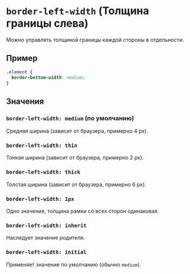 # `border-left-width` (Толщина границы слева)

Можно управлять толщиной границы каждой стороны в отдельности.

## Пример

```css
.element {
  border-bottom-width: medium;
}
```

## Значения

### `border-left-width: medium` (по умолчанию)

Средняя ширина (зависит от браузера, примерно 4 px).

### `border-left-width: thin`

Тонкая ширина (зависит от браузера, примерно 2 px).

### `border-left-width: thick`

Толстая ширина (зависит от браузера, примерно 6 px).

### `border-left-width: 1px`

Одно значение, толщина рамки со всех сторон одинаковая.

### `border-left-width: inherit`

Наследует значение родителя.

### `border-left-width: initial`

Применяет значение по умолчанию (обычно `medium`).
